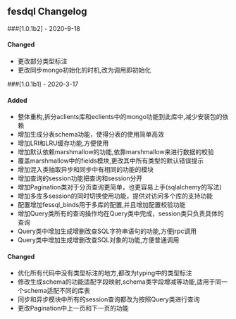 ## fesdql Changelog

###[1.0.1b2] - 2020-9-18

#### Changed
- 更改部分类型标注
- 更改同步mongo初始化的时机,改为调用即初始化


###[1.0.1b1] - 2020-3-17

#### Added
- 整体重构,拆分aclients库和eclients中的mongo功能到此库中,减少安装包的依赖
- 增加生成分表schema功能，使得分表的使用简单高效
- 增加LRI和LRU缓存功能,方便使用
- 增加默认依赖marshmallow的功能,依靠marshmallow来进行数据的校验
- 覆盖marshmallow中的fields模块,更改其中所有类型的默认错误提示
- 增加混入类抽取异步和同步中有相同的功能的模块
- 增加查询的session功能把查询和session分开
- 增加Pagination类对于分页查询更简单，也更容易上手(sqlalchemy的写法)
- 增加多库多session的同时切换使用功能，提供对访问多个库的支持功能
- 配置增加fessql_binds用于多库的配置,并且增加配置校验功能
- 增加Query类所有的查询操作均在Query类中完成，session类只负责具体的查询
- Query类中增加生成增删改查SQL字符串语句的功能,方便jrpc调用
- Query类中增加生成增删改查SQL对象的功能,方便普通调用

#### Changed
- 优化所有代码中没有类型标注的地方,都改为typing中的类型标注
- 修改生成schema的功能适配字段映射,schema类字段增减等功能,适用于同一个schema适配不同的库表
- 同步和异步模块中所有的session查询都改为按照Query类进行查询
- 更改Pagination中上一页和下一页的功能
